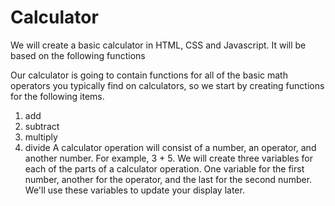 # Calculator

We will create a basic calculator in HTML, CSS and Javascript. It will be based on the following functions

Our calculator is going to contain functions for all of the basic math operators you typically find on calculators, so we start by creating functions for the following items.
1. add
2. subtract
3. multiply
4. divide
A calculator operation will consist of a number, an operator, and another number. For example, 3 + 5. We will create three variables for each of the parts of a calculator operation. One variable for the first number, another for the operator, and the last for the second number. We'll use these variables to update your display later.

